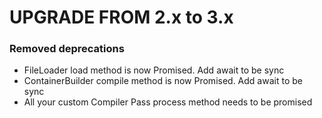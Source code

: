 UPGRADE FROM 2.x to 3.x
=======================

### Removed deprecations 

- FileLoader load method is now Promised. Add await to be sync
- ContainerBuilder compile method is now Promised. Add await to be sync
- All your custom Compiler Pass process method needs to be promised